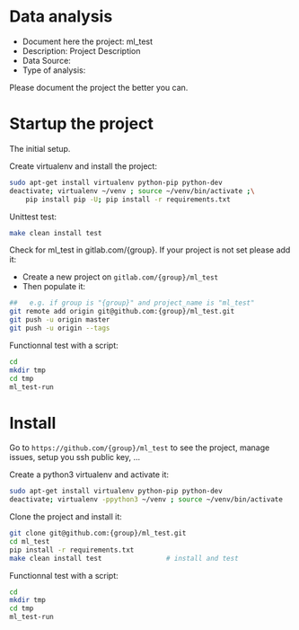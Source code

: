 # Data analysis
- Document here the project: ml_test
- Description: Project Description
- Data Source:
- Type of analysis:

Please document the project the better you can.

# Startup the project

The initial setup.

Create virtualenv and install the project:
```bash
sudo apt-get install virtualenv python-pip python-dev
deactivate; virtualenv ~/venv ; source ~/venv/bin/activate ;\
    pip install pip -U; pip install -r requirements.txt
```

Unittest test:
```bash
make clean install test
```

Check for ml_test in gitlab.com/{group}.
If your project is not set please add it:

- Create a new project on `gitlab.com/{group}/ml_test`
- Then populate it:

```bash
##   e.g. if group is "{group}" and project_name is "ml_test"
git remote add origin git@github.com:{group}/ml_test.git
git push -u origin master
git push -u origin --tags
```

Functionnal test with a script:

```bash
cd
mkdir tmp
cd tmp
ml_test-run
```

# Install

Go to `https://github.com/{group}/ml_test` to see the project, manage issues,
setup you ssh public key, ...

Create a python3 virtualenv and activate it:

```bash
sudo apt-get install virtualenv python-pip python-dev
deactivate; virtualenv -ppython3 ~/venv ; source ~/venv/bin/activate
```

Clone the project and install it:

```bash
git clone git@github.com:{group}/ml_test.git
cd ml_test
pip install -r requirements.txt
make clean install test                # install and test
```
Functionnal test with a script:

```bash
cd
mkdir tmp
cd tmp
ml_test-run
```
